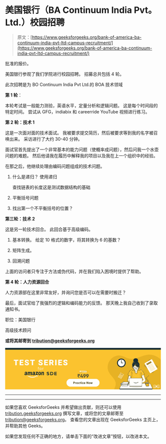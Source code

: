 # 美国银行（BA Continuum India Pvt。Ltd.）校园招聘

> 原文：[https://www.geeksforgeeks.org/bank-of-america-ba-continuum-india-pvt-ltd-campus-recruitment/](https://www.geeksforgeeks.org/bank-of-america-ba-continuum-india-pvt-ltd-campus-recruitment/)

批准的报价。

美国银行参观了我们学院进行校园招聘。 招募总共包括 4 轮。

此次招聘是为 BO Continuum India Pvt Ltd.的 BOA 技术领域

**第 1 轮**：

本轮考试是一般能力测验，英语水平，定量分析和逻辑问题。 这是每个时间段的特定时间。 尝试从 GFG，indiabix 和 careerride YouTube 视频进行练习。

**第 2 轮：技术 1**

这是一次面对面的技术面试。 我被要求提交简历，然后被要求等到我的名字被召唤出来。 采访进行了大约 30-40 分钟。

面试官首先提出了一个非常基本的能力问题（使概率成问题），然后问我一个水壶问题的难题。 然后他请我在履历中解释我的项目以及我在上一个组织中的经验。

在那之后，他继续处理由编码问题组成的技术问题。

1.  什么是递归？ 使用递归

    查找链表的长度这是测试数据结构的基础

2.  平衡括号问题

3.  找出第一个不平衡括号的位置？

**第三轮：技术 2**

这是另一轮技术回合。 此回合基于高级编码。

1.  基本转换。 给定 10 格式的数字，将其转换为 6 的基数？

2.  矩阵生成。

3.  回溯问题

上面的访问者只专注于方法或伪代码，并在我们陷入困境时提供了帮助。

**第 4 轮：人力资源回合**

人力资源部在这里非常友好，并询问您是否可以在需要时搬迁？

最后，面试官给了我强烈的逻辑和编码能力的反馈。 那天晚上我自己收到了录取通知书。

职位：美国银行

高级技术顾问

<form method="post" id="interview_experience_form" action="https://contribute.geeksforgeeks.org/wp-admin/post-new.php"><input value="" id="interview_experience" name="interview_experience" type="hidden">

**或将其邮寄到 tribution@geeksforgeeks.org**

</form>

[![](img/de93775f66c975fef071da8580f16430.png)](https://practice.geeksforgeeks.org/courses/Amazon-Test-Series?utm_source=Coursepage&utm_medium=interviewexperience&utm_campaign=GFG_ATS_IE)

* * *

* * *

如果您喜欢 GeeksforGeeks 并希望做出贡献，则还可以使用 [tribution.geeksforgeeks.org](https://contribute.geeksforgeeks.org/) 撰写文章，或将您的文章邮寄至 tribution@geeksforgeeks.org。 查看您的文章出现在 GeeksforGeeks 主页上，并帮助其他 Geeks。

如果您发现任何不正确的地方，请单击下面的“改进文章”按钮，以改进本文。